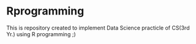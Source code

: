 # Rprogramming
This is repository created to implement Data Science practicle of CS(3rd Yr.) using R programming   ;)
